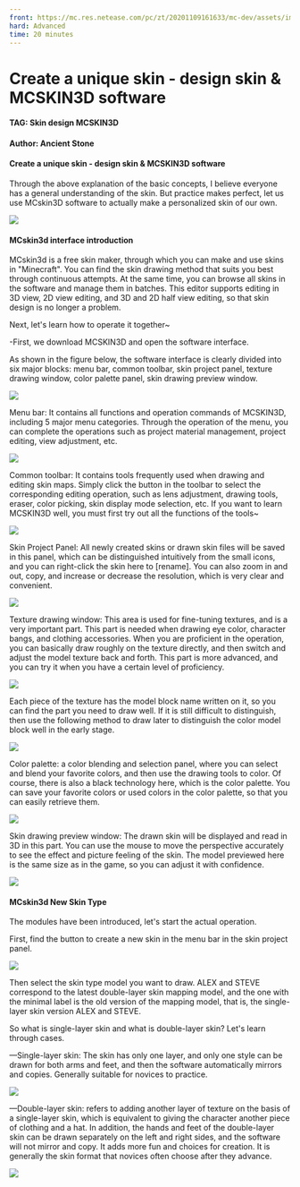 ```yaml
--- 
front: https://mc.res.netease.com/pc/zt/20201109161633/mc-dev/assets/img/2_1.ef3f2015.png 
hard: Advanced 
time: 20 minutes 
--- 
```

# Create a unique skin - design skin & MCSKIN3D software 

#### TAG: Skin design MCSKIN3D 

#### Author: Ancient Stone 

#### Create a unique skin - design skin & MCSKIN3D software 

Through the above explanation of the basic concepts, I believe everyone has a general understanding of the skin. But practice makes perfect, let us use MCskin3D software to actually make a personalized skin of our own. 

![](./images/2_1.png) 

#### MCskin3d interface introduction 

MCskin3d is a free skin maker, through which you can make and use skins in "Minecraft". You can find the skin drawing method that suits you best through continuous attempts. At the same time, you can browse all skins in the software and manage them in batches. This editor supports editing in 3D view, 2D view editing, and 3D and 2D half view editing, so that skin design is no longer a problem. 

Next, let's learn how to operate it together~ 

-First, we download MCSKIN3D and open the software interface. 

As shown in the figure below, the software interface is clearly divided into six major blocks: menu bar, common toolbar, skin project panel, texture drawing window, color palette panel, skin drawing preview window. 

![](./images/2_2.png) 

Menu bar: It contains all functions and operation commands of MCSKIN3D, including 5 major menu categories. Through the operation of the menu, you can complete the operations such as project material management, project editing, view adjustment, etc. 

![](./images/2_3.png) 

Common toolbar: It contains tools frequently used when drawing and editing skin maps. Simply click the button in the toolbar to select the corresponding editing operation, such as lens adjustment, drawing tools, eraser, color picking, skin display mode selection, etc. If you want to learn MCSKIN3D well, you must first try out all the functions of the tools~ 

![](./images/2_4.png) 




Skin Project Panel: All newly created skins or drawn skin files will be saved in this panel, which can be distinguished intuitively from the small icons, and you can right-click the skin here to [rename]. You can also zoom in and out, copy, and increase or decrease the resolution, which is very clear and convenient. 

![](./images/2_6.png) 

Texture drawing window: This area is used for fine-tuning textures, and is a very important part. This part is needed when drawing eye color, character bangs, and clothing accessories. When you are proficient in the operation, you can basically draw roughly on the texture directly, and then switch and adjust the model texture back and forth. This part is more advanced, and you can try it when you have a certain level of proficiency. 

![](./images/2_7.png) 

Each piece of the texture has the model block name written on it, so you can find the part you need to draw well. If it is still difficult to distinguish, then use the following method to draw later to distinguish the color model block well in the early stage. 

![](./images/2_8.png) 

Color palette: a color blending and selection panel, where you can select and blend your favorite colors, and then use the drawing tools to color. Of course, there is also a black technology here, which is the color palette. You can save your favorite colors or used colors in the color palette, so that you can easily retrieve them. 

![](./images/2_9.png) 

Skin drawing preview window: The drawn skin will be displayed and read in 3D in this part. You can use the mouse to move the perspective accurately to see the effect and picture feeling of the skin. The model previewed here is the same size as in the game, so you can adjust it with confidence. 

![](./images/2_10.png) 

#### MCskin3d New Skin Type 

The modules have been introduced, let's start the actual operation. 

First, find the button to create a new skin in the menu bar in the skin project panel. 

![](./images/2_f1.png) 

Then select the skin type model you want to draw. ALEX and STEVE correspond to the latest double-layer skin mapping model, and the one with the minimal label is the old version of the mapping model, that is, the single-layer skin version ALEX and STEVE. 

So what is single-layer skin and what is double-layer skin? Let's learn through cases. 

—Single-layer skin: The skin has only one layer, and only one style can be drawn for both arms and feet, and then the software automatically mirrors and copies. Generally suitable for novices to practice. 


![](./images/2_11.png) 

—Double-layer skin: refers to adding another layer of texture on the basis of a single-layer skin, which is equivalent to giving the character another piece of clothing and a hat. In addition, the hands and feet of the double-layer skin can be drawn separately on the left and right sides, and the software will not mirror and copy. It adds more fun and choices for creation. It is generally the skin format that novices often choose after they advance. 

![](./images/2_12.png) 
